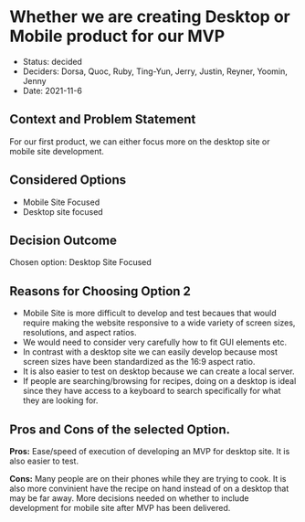 # Whether we are creating Desktop or Mobile product for our MVP

* Status: decided
* Deciders: Dorsa, Quoc, Ruby, Ting-Yun, Jerry, Justin, Reyner, Yoomin, Jenny <!-- optional -->
* Date: 2021-11-6 


## Context and Problem Statement

For our first product, we can either focus more on the desktop site or mobile site development.

## Considered Options

* Mobile Site Focused
* Desktop site focused


## Decision Outcome

Chosen option: Desktop Site Focused

## Reasons for Choosing Option 2

* Mobile Site is more difficult to develop and test becaues that would require making the website responsive to a wide variety of screen sizes, resolutions, and aspect ratios. 
* We would need to consider very carefully how to fit GUI elements etc. 
* In contrast with a desktop site we can easily develop because most screen sizes have been standardized as the 16:9 aspect ratio.
* It is also easier to test on desktop because we can create a local server.
* If people are searching/browsing for  recipes, doing on a desktop is ideal since they have access to a keyboard to search specifically for what they are looking for.

## Pros and Cons of the selected Option.
**Pros:** Ease/speed of execution of developing an MVP for desktop site. It is also easier to test.

**Cons:** Many people are on their phones while they are trying to cook. It is also  more convinient have the recipe on hand instead of on a desktop that may be far away. More decisions needed on whether to include development for mobile site after MVP has been delivered.